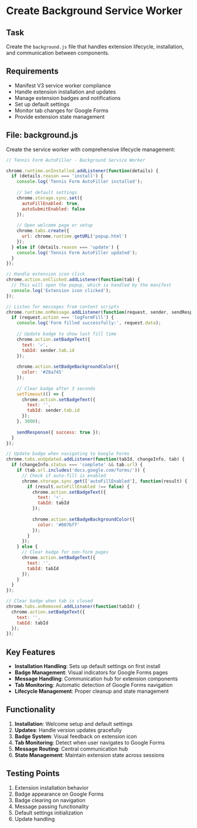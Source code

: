 # Create Background Service Worker

## Task
Create the `background.js` file that handles extension lifecycle, installation, and communication between components.

## Requirements
- Manifest V3 service worker compliance
- Handle extension installation and updates
- Manage extension badges and notifications
- Set up default settings
- Monitor tab changes for Google Forms
- Provide extension state management

## File: background.js

Create the service worker with comprehensive lifecycle management:

```javascript
// Tennis Form AutoFiller - Background Service Worker

chrome.runtime.onInstalled.addListener(function(details) {
  if (details.reason === 'install') {
    console.log('Tennis Form AutoFiller installed');
    
    // Set default settings
    chrome.storage.sync.set({
      autoFillEnabled: true,
      autoSubmitEnabled: false
    });
    
    // Open welcome page or setup
    chrome.tabs.create({
      url: chrome.runtime.getURL('popup.html')
    });
  } else if (details.reason === 'update') {
    console.log('Tennis Form AutoFiller updated');
  }
});

// Handle extension icon click
chrome.action.onClicked.addListener(function(tab) {
  // This will open the popup, which is handled by the manifest
  console.log('Extension icon clicked');
});

// Listen for messages from content scripts
chrome.runtime.onMessage.addListener(function(request, sender, sendResponse) {
  if (request.action === 'logFormFill') {
    console.log('Form filled successfully:', request.data);
    
    // Update badge to show last fill time
    chrome.action.setBadgeText({
      text: '✓',
      tabId: sender.tab.id
    });
    
    chrome.action.setBadgeBackgroundColor({
      color: '#28a745'
    });
    
    // Clear badge after 3 seconds
    setTimeout(() => {
      chrome.action.setBadgeText({
        text: '',
        tabId: sender.tab.id
      });
    }, 3000);
    
    sendResponse({ success: true });
  }
});

// Update badge when navigating to Google Forms
chrome.tabs.onUpdated.addListener(function(tabId, changeInfo, tab) {
  if (changeInfo.status === 'complete' && tab.url) {
    if (tab.url.includes('docs.google.com/forms/')) {
      // Check if auto-fill is enabled
      chrome.storage.sync.get(['autoFillEnabled'], function(result) {
        if (result.autoFillEnabled !== false) {
          chrome.action.setBadgeText({
            text: '⚡',
            tabId: tabId
          });
          
          chrome.action.setBadgeBackgroundColor({
            color: '#007bff'
          });
        }
      });
    } else {
      // Clear badge for non-form pages
      chrome.action.setBadgeText({
        text: '',
        tabId: tabId
      });
    }
  }
});

// Clear badge when tab is closed
chrome.tabs.onRemoved.addListener(function(tabId) {
  chrome.action.setBadgeText({
    text: '',
    tabId: tabId
  });
});
```

## Key Features
- **Installation Handling**: Sets up default settings on first install
- **Badge Management**: Visual indicators for Google Forms pages
- **Message Handling**: Communication hub for extension components
- **Tab Monitoring**: Automatic detection of Google Forms navigation
- **Lifecycle Management**: Proper cleanup and state management

## Functionality
1. **Installation**: Welcome setup and default settings
2. **Updates**: Handle version updates gracefully
3. **Badge System**: Visual feedback on extension icon
4. **Tab Monitoring**: Detect when user navigates to Google Forms
5. **Message Routing**: Central communication hub
6. **State Management**: Maintain extension state across sessions

## Testing Points
1. Extension installation behavior
2. Badge appearance on Google Forms
3. Badge clearing on navigation
4. Message passing functionality
5. Default settings initialization
6. Update handling